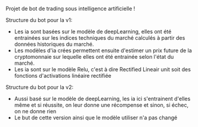 Projet de bot de trading sous intelligence artificielle !

Structure du bot pour la v1:

- Les ia sont basées sur le modèle de deepLearning, elles ont été entrainées sur les indices techniques du marché calculés à partir des données historiques du marché.
- Les modèles d'ia crées permettent ensuite d'estimer un prix future de la cryptomonnaie sur lequelle elles ont été entrainée selon l'état du marché.
- Les ia sont sur le modèle Relu, c'est à dire Rectified Lineair unit soit des fonctions d'activations linéaire rectifiée


Structure du bot pour la v2:

- Aussi basé sur le modèle de deepLearning, les ia ici s'entrainent d'elles même et si réussite, on leur donne une récompense et sinon, si échec, on ne donne rien
- Le but de cette version ainsi que le modèle utiliser n'a pas changé
